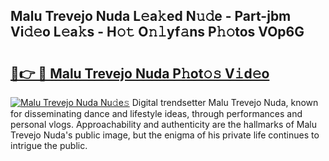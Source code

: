 ## Malu Trevejo Nuda L𝚎a𝚔ed N𝚞𝚍e - Part-jbm Vi𝚍𝚎o L𝚎a𝚔s - H𝚘𝚝 O𝚗𝚕yf𝚊ns P𝚑𝚘tos VOp6G

# <h2><a href="http://kf1tu9.oniu.top/?m=Malu+Trevejo+Nuda">🔗👉 🔴 Malu Trevejo Nuda P𝚑ot𝚘𝚜 V𝚒d𝚎o</a></h2>

[![Malu Trevejo Nuda Nu𝚍e𝚜](https://i.imgur.com/0qMVB7G.gif)](http://kf1tu9.oniu.top/?m=Malu+Trevejo+Nuda)
Digital trendsetter Malu Trevejo Nuda, known for disseminating dance and lifestyle ideas, through performances and personal vlogs. Approachability and authenticity are the hallmarks of Malu Trevejo Nuda's public image, but the enigma of his private life continues to intrigue the public.  
